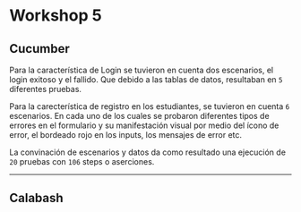 # Workshop 5

## Cucumber

Para la característica de Login se tuvieron en cuenta dos escenarios, el login exitoso y el fallido. Que debido a las tablas de datos, resultaban en `5` diferentes pruebas.

Para la carecterística de registro en los estudiantes, se tuvieron en cuenta `6` escenarios. En cada uno de los cuales se probaron diferentes tipos de errores en el formulario y su manifestación visual por medio del ícono de error, el bordeado rojo en los inputs, los mensajes de error etc.

La convinación de escenarios y datos da como resultado una ejecución de `20` pruebas con `106` steps o aserciones.

---

## Calabash